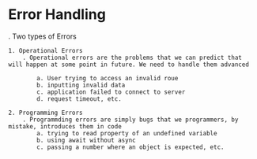 # Error Handling

. Two types of Errors

    1. Operational Errors
        . Operational errors are the problems that we can predict that will happen at some point in future. We need to handle them advanced
            
            a. User trying to access an invalid roue
            b. inputting invalid data
            c. application failed to connect to server
            d. request timeout, etc. 

    2. Programming Errors
        . Programmding errors are simply bugs that we programmers, by mistake, introduces them in code
            a. trying to read property of an undefined variable
            b. using await without async
            c. passing a number where an object is expected, etc.